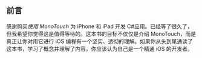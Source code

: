 ## 前言

感谢购买*使用 MonoTouch* 为 iPhone 和 iPad 开发 C#应用。已经等了很久了，但我希望你觉得这是值得等待的。这本书的目标不仅仅是介绍 MonoTouch，而是真正让你对用它进行 iOS 编程有一个坚实、透彻的理解。如果你从头到尾通读了这本书，学习了概念并理解了内容，你应该认为自己是一个精通 iOS 的开发者。